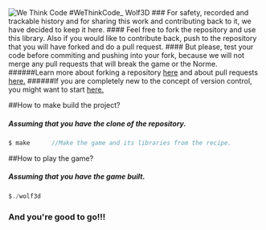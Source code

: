 <html>
<img src="https://apply.borntocode.co.za/assets/new_ui/logo-4149353f5a49382b60f6915c1a4e2dde.svg" alt="We Think Code" 
</body>
</html>
#WeThinkCode_   Wolf3D
###  For safety, recorded and trackable history and for sharing this work and contributing back to it, we have decided to keep it here.
####   Feel free to fork the repository and use this library. Also if you would like to contribute back, push to the repository that you will have forked and do a pull request.
####    But please, test your code before commiting and pushing into your fork, because we will not merge any pull requests that will break the game or the Norme.
######Learn more about forking a repository <a href=https://help.github.com/articles/fork-a-repo/>here</a> and about pull requests <a href=https://help.github.com/articles/creating-a-pull-request/>here.</a>
######If you are completely new to the concept of version control, you might want to start <a href="https://www.youtube.com/watch?v=Y9XZQO1n_7c">here.</a> 

##How to make build the project?
##### Assuming that you have the clone of the repository.
```C
$ make      //Make the game and its libraries from the recipe.
```
##How to play the game?
##### Assuming that you have the game built.
```C
$./wolf3d
```
###  And you're good to go!!!
